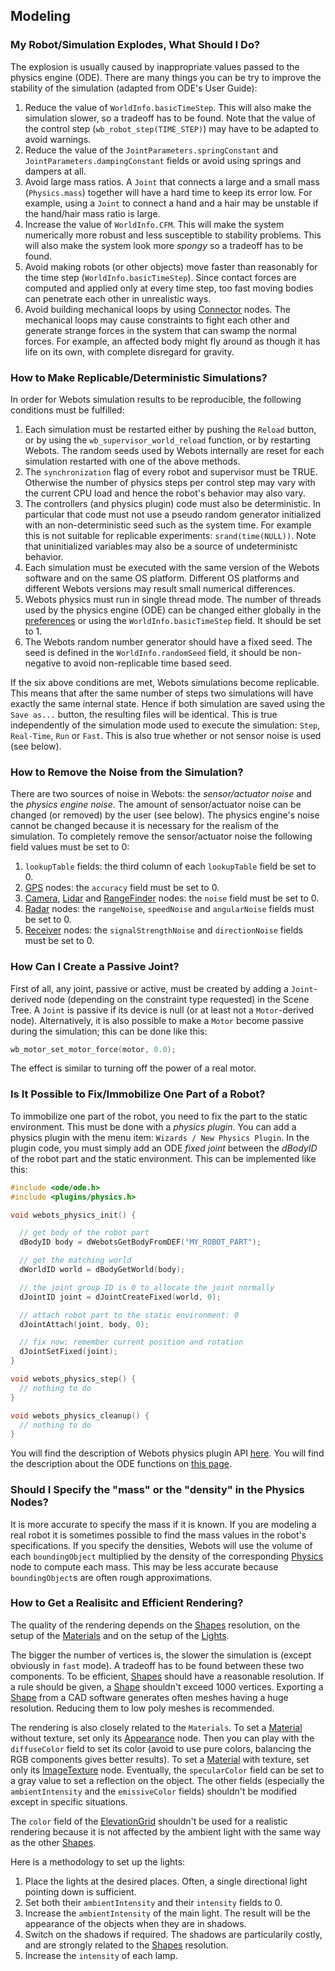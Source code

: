 ## Modeling

### My Robot/Simulation Explodes, What Should I Do?

The explosion is usually caused by inappropriate values passed to the physics engine (ODE).
There are many things you can be try to improve the stability of the simulation (adapted from ODE's User Guide):

1. Reduce the value of `WorldInfo.basicTimeStep`.
This will also make the simulation slower, so a tradeoff has to be found.
Note that the value of the control step (`wb_robot_step(TIME_STEP)`) may have to be adapted to avoid warnings.
2. Reduce the value of the `JointParameters.springConstant` and `JointParameters.dampingConstant` fields or avoid using springs and dampers at all.
3. Avoid large mass ratios.
A `Joint` that connects a large and a small mass (`Physics.mass`) together will have a hard time to keep its error low.
For example, using a `Joint` to connect a hand and a hair may be unstable if the hand/hair mass ratio is large.
4. Increase the value of `WorldInfo.CFM`.
This will make the system numerically more robust and less susceptible to stability problems.
This will also make the system look more *spongy* so a tradeoff has to be found.
5. Avoid making robots (or other objects) move faster than reasonably for the time step (`WorldInfo.basicTimeStep`).
Since contact forces are computed and applied only at every time step, too fast moving bodies can penetrate each other in unrealistic ways.
6. Avoid building mechanical loops by using [Connector](../reference/connector.md) nodes.
The mechanical loops may cause constraints to fight each other and generate strange forces in the system that can swamp the normal forces.
For example, an affected body might fly around as though it has life on its own, with complete disregard for gravity.

### How to Make Replicable/Deterministic Simulations?

In order for Webots simulation results to be reproducible, the following conditions must be fulfilled:

1. Each simulation must be restarted either by pushing the `Reload` button, or by using the `wb_supervisor_world_reload` function, or by restarting Webots.
The random seeds used by Webots internally are reset for each simulation restarted with one of the above methods.
2. The `synchronization` flag of every robot and supervisor must be TRUE.
Otherwise the number of physics steps per control step may vary with the current CPU load and hence the robot's behavior may also vary.
3. The controllers (and physics plugin) code must also be deterministic.
In particular that code must not use a pseudo random generator initialized with an non-deterministic seed such as the system time.
For example this is not suitable for replicable experiments: `srand(time(NULL))`.
Note that uninitialized variables may also be a source of undeterministc behavior.
4. Each simulation must be executed with the same version of the Webots software and on the same OS platform.
Different OS platforms and different Webots versions may result small numerical differences.
5. Webots physics must run in single thread mode.
The number of threads used by the physics engine (ODE) can be changed either globally in the [preferences](preferences.md) or using the `WorldInfo.basicTimeStep` field.
It should be set to 1.
6. The Webots random number generator should have a fixed seed.
The seed is defined in the `WorldInfo.randomSeed` field, it should be non-negative to avoid non-replicable time based seed.

If the six above conditions are met, Webots simulations become replicable.
This means that after the same number of steps two simulations will have exactly the same internal state.
Hence if both simulation are saved using the `Save as...` button, the resulting files will be identical.
This is true independently of the simulation mode used to execute the simulation: `Step`, `Real-Time`, `Run` or `Fast`.
This is also true whether or not sensor noise is used (see below).

### How to Remove the Noise from the Simulation?

There are two sources of noise in Webots: the *sensor/actuator noise* and the *physics engine noise*.
The amount of sensor/actuator noise can be changed (or removed) by the user (see below).
The physics engine's noise cannot be changed because it is necessary for the realism of the simulation.
To completely remove the sensor/actuator noise the following field values must be set to 0:

1. `lookupTable` fields: the third column of each `lookupTable` field be set to 0.
2. [GPS](../reference/gps.md) nodes: the `accuracy` field must be set to 0.
3. [Camera](../reference/camera.md), [Lidar](../reference/lidar.md) and [RangeFinder](../reference/rangefinder.md) nodes: the `noise` field must be set to 0.
4. [Radar](../reference/radar.md) nodes: the `rangeNoise`, `speedNoise` and `angularNoise` fields must be set to 0.
5. [Receiver](../reference/receiver.md) nodes: the `signalStrengthNoise` and `directionNoise` fields must be set to 0.

### How Can I Create a Passive Joint?

First of all, any joint, passive or active, must be created by adding a `Joint`-derived node (depending on the constraint type requested) in the Scene Tree.
A `Joint` is passive if its device is null (or at least not a `Motor`-derived node).
Alternatively, it is also possible to make a `Motor` become passive during the simulation; this can be done like this:

```c
wb_motor_set_motor_force(motor, 0.0);
```

The effect is similar to turning off the power of a real motor.

### Is It Possible to Fix/Immobilize One Part of a Robot?

To immobilize one part of the robot, you need to fix the part to the static environment.
This must be done with a *physics plugin*.
You can add a physics plugin with the menu item: `Wizards / New Physics Plugin`.
In the plugin code, you must simply add an ODE *fixed joint* between the *dBodyID* of the robot part and the static environment.
This can be implemented like this:

```c
#include <ode/ode.h>
#include <plugins/physics.h>

void webots_physics_init() {

  // get body of the robot part
  dBodyID body = dWebotsGetBodyFromDEF("MY_ROBOT_PART");

  // get the matching world
  dWorldID world = dBodyGetWorld(body);

  // the joint group ID is 0 to allocate the joint normally
  dJointID joint = dJointCreateFixed(world, 0);

  // attach robot part to the static environment: 0
  dJointAttach(joint, body, 0);

  // fix now: remember current position and rotation
  dJointSetFixed(joint);
}

void webots_physics_step() {
  // nothing to do
}

void webots_physics_cleanup() {
  // nothing to do
}
```

You will find the description of Webots physics plugin API [here](../reference/physics-plugin.md).
You will find the description about the ODE functions on [this page](http://ode-wiki.org/wiki/index.php?title=Manual).

### Should I Specify the "mass" or the "density" in the Physics Nodes?

It is more accurate to specify the mass if it is known.
If you are modeling a real robot it is sometimes possible to find the mass values in the robot's specifications.
If you specify the densities, Webots will use the volume of each `boundingObject` multiplied by the density of the corresponding [Physics](../reference/physics.md) node to compute each mass.
This may be less accurate because `boundingObject`s are often rough approximations.

### How to Get a Realisitc and Efficient Rendering?

The quality of the rendering depends on the [Shapes](../reference/shape.md) resolution, on the setup of the [Materials](../reference/material.md) and on the setup of the [Lights](../reference/light.md).

The bigger the number of vertices is, the slower the simulation is (except obviously in `fast` mode).
A tradeoff has to be found between these two components.
To be efficient, [Shapes](../reference/shape.md) should have a reasonable resolution.
If a rule should be given, a [Shape](../reference/shape.md) shouldn't exceed 1000 vertices.
Exporting a [Shape](../reference/shape.md) from a CAD software generates often meshes having a huge resolution.
Reducing them to low poly meshes is recommended.

The rendering is also closely related to the `Materials`.
To set a [Material](../reference/material.md) without texture, set only its [Appearance](../reference/appearance.md) node.
Then you can play with the `diffuseColor` field to set its color (avoid to use pure colors, balancing the RGB components gives better results).
To set a [Material](../reference/material.md) with texture, set only its [ImageTexture](../reference/imagetexture.md) node.
Eventually, the `specularColor` field can be set to a gray value to set a reflection on the object.
The other fields (especially the `ambientIntensity` and the `emissiveColor` fields) shouldn't be modified except in specific situations.

The `color` field of the [ElevationGrid](../reference/elevationgrid.md) shouldn't be used for a realistic rendering because it is not affected by the ambient light with the same way as the other [Shapes](../reference/shape.md).

Here is a methodology to set up the lights:

1. Place the lights at the desired places.
Often, a single directional light pointing down is sufficient.
2. Set both their `ambientIntensity` and their `intensity` fields to 0.
3. Increase the `ambientIntensity` of the main light.
The result will be the appearance of the objects when they are in shadows.
4. Switch on the shadows if required.
The shadows are particularily costly, and are strongly related to the [Shapes](../reference/shape.md) resolution.
5. Increase the `intensity` of each lamp.
